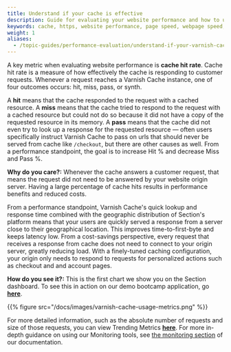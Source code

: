 ```yaml
---
title: Understand if your cache is effective
description: Guide for evaluating your website performance and how to use Section to make improvements.
keywords: cache, https, website performance, page speed, webpage speed, website security, content delivery network, CDN
weight: 1
aliases:
  - /topic-guides/performance-evaluation/understand-if-your-varnish-cache-id-effective/
---
```


A key metric when evaluating website performance is **cache hit rate**. Cache hit rate is a measure of how effectively the cache is responding to customer requests. Whenever a request reaches a Varnish Cache instance, one of four outcomes occurs: hit, miss, pass, or synth.

A **hit** means that the cache responded to the request with a cached resource. A **miss** means that the cache tried to respond to the request with a cached resource but could not do so because it did not have a copy of the requested resource in its memory. A **pass** means that the cache did not even try to look up a response for the requested resource — often users specifically instruct Varnish Cache to pass on urls that should never be served from cache like `/checkout`, but there are other causes as well. From a performance standpoint, the goal is to increase Hit % and decrease Miss and Pass %.

**Why do you care?:** Whenever the cache answers a customer request, that means the request did not need to be answered by your website origin server. Having a large percentage of cache hits results in performance benefits and reduced costs.

From a performance standpoint, Varnish Cache's quick lookup and response time combined with the geographic distribution of Section's platform means that your users are quickly served a response from a server close to their geographical location. This improves time-to-first-byte and keeps latency low. From a cost-savings perspective, every request that receives a response from cache does not need to connect to your origin server, greatly reducing load. With a finely-tuned caching configuration, your origin only needs to respond to requests for personalized actions such as checkout and and account pages.  

**How do you see it?:** This is the first chart we show you on the Section dashboard. To see this in action on our demo bootcamp application, go **[here](https://aperture.section.io/account/1/application/1/environment/Production/overview)**.


{{% figure src="/docs/images/varnish-cache-usage-metrics.png" %}}

For more detailed information, such as the absolute number of requests and size of those requests, you can view Trending Metrics **[here](https://aperture.section.io/account/1/application/1/grafana-web)**. For more in-depth guidance on using our Monitoring tools, see [the monitoring section](/docs/monitoring/) of our documentation. 
